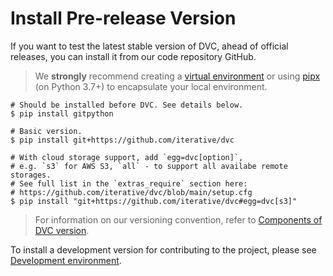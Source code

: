 # Install Pre-release Version

If you want to test the latest stable version of DVC, ahead of official
releases, you can install it from our code repository GitHub.

> We **strongly** recommend creating a
> [virtual environment](https://python.readthedocs.io/en/stable/library/venv.html)
> or using
> [pipx](https://packaging.python.org/guides/installing-stand-alone-command-line-tools/)
> (on Python 3.7+) to encapsulate your local environment.

```dvc
# Should be installed before DVC. See details below.
$ pip install gitpython

# Basic version.
$ pip install git+https://github.com/iterative/dvc

# With cloud storage support, add `egg=dvc[option]`,
# e.g. `s3` for AWS S3, `all` - to support all availabe remote storages.
# See full list in the `extras_require` section here:
# https://github.com/iterative/dvc/blob/main/setup.cfg
$ pip install "git+https://github.com/iterative/dvc#egg=dvc[s3]"
```

> For information on our versioning convention, refer to
> [Components of DVC version](/doc/command-reference/version#components-of-dvc-version).

To install a development version for contributing to the project, please see
[Development environment](/doc/user-guide/contributing/core#development-environment).
